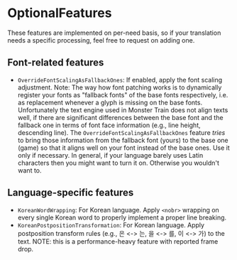 # OptionalFeatures

These features are implemented on per-need basis, so if your translation needs a specific processing, feel free to request on adding one.

## Font-related features

* `OverrideFontScalingAsFallbackOnes`: If enabled, apply the font scaling adjustment.
  Note: The way how font patching works is to dynamically register your fonts as "fallback fonts" of the base fonts respectively, i.e. as replacement whenever a glyph is missing on the base fonts. Unfortunately the text engine used in Monster Train does not align texts well, if there are significant differences between the base font and the fallback one in terms of font face information (e.g., line height, descending line). The `OverrideFontScalingAsFallbackOnes` feature *tries* to bring those information from the fallback font (yours) to the base one (game) so that it aligns well on your font instead of the base ones. Use it only if necessary. In general, if your language barely uses Latin characters then you might want to turn it on. Otherwise you wouldn't want to.

## Language-specific features

* `KoreanWordWrapping`: For Korean language. Apply `<nobr>` wrapping on every single Korean word to properly implement a proper line breaking.
* `KoreanPostpositionTransformation`: For Korean language. Apply postposition transform rules (e.g., 은 <-> 는, 을 <-> 를, 이 <-> 가) to the text. NOTE: this is a performance-heavy feature with reported frame drop.

